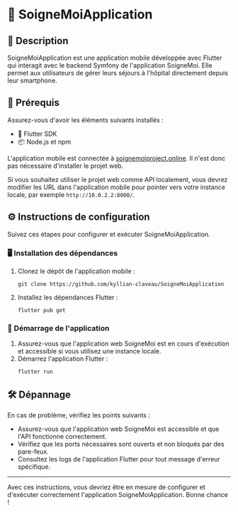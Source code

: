 <!DOCTYPE html>
<html lang="fr">
<head>
    <meta charset="UTF-8">
    <meta name="viewport" content="width=device-width, initial-scale=1.0">
</head>
<body>

<h1>🌟 SoigneMoiApplication</h1>

<h2>📝 Description</h2>
<p>
    SoigneMoiApplication est une application mobile développée avec Flutter qui interagit avec le backend Symfony de l'application SoigneMoi. Elle permet aux utilisateurs de gérer leurs séjours à l'hôpital directement depuis leur smartphone.
</p>

<h2>🚀 Prérequis</h2>
<p>Assurez-vous d'avoir les éléments suivants installés :</p>
<ul>
    <li>📱 Flutter SDK</li>
    <li>📦 Node.js et npm</li>
</ul>

<p>L'application mobile est connectée à <a href="https://soignemoiproject.online">soignemoiproject.online</a>. Il n'est donc pas nécessaire d'installer le projet web.</p>
<p>Si vous souhaitez utiliser le projet web comme API localement, vous devrez modifier les URL dans l'application mobile pour pointer vers votre instance locale, par exemple <code>http://10.0.2.2:8000/</code>.</p>

<h2>⚙️ Instructions de configuration</h2>
<p>Suivez ces étapes pour configurer et exécuter SoigneMoiApplication.</p>

<h3>🖥️ Installation des dépendances</h3>
<ol>
    <li>Clonez le dépôt de l'application mobile :
        <pre><code>git clone https://github.com/kyllian-claveau/SoigneMoiApplication</code></pre>
    </li>
    <li>Installez les dépendances Flutter :
        <pre><code>flutter pub get</code></pre>
    </li>
</ol>

<h3>🚀 Démarrage de l'application</h3>
<ol>
    <li>Assurez-vous que l'application web SoigneMoi est en cours d'exécution et accessible si vous utilisez une instance locale.</li>
    <li>Démarrez l'application Flutter :
        <pre><code>flutter run</code></pre>
    </li>
</ol>

<h2>🛠️ Dépannage</h2>
<p>En cas de problème, vérifiez les points suivants :</p>
<ul>
    <li>Assurez-vous que l'application web SoigneMoi est accessible et que l'API fonctionne correctement.</li>
    <li>Vérifiez que les ports nécessaires sont ouverts et non bloqués par des pare-feux.</li>
    <li>Consultez les logs de l'application Flutter pour tout message d'erreur spécifique.</li>
</ul>

<hr>

<p>Avec ces instructions, vous devriez être en mesure de configurer et d'exécuter correctement l'application SoigneMoiApplication. Bonne chance !</p>

</body>
</html>
